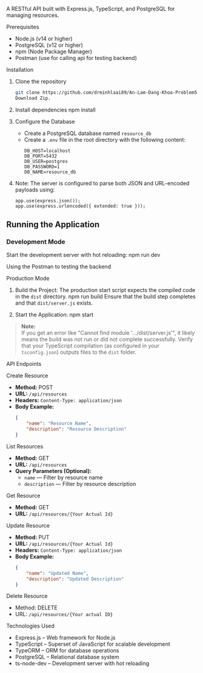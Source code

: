 
A RESTful API built with Express.js, TypeScript, and PostgreSQL for managing resources.

Prerequisites

- Node.js (v14 or higher)
- PostgreSQL (v12 or higher)
- npm (Node Package Manager)
- Postman (use for calling api for testing backend)

Installation

1. Clone the repository
   ```bash
   git clone https://github.com/drminhlaai89/An-Lam-Dang-Khoa-Problem5.git
   Download Zip.
   ```

2. Install dependencies
   npm install

3. Configure the Database
   - Create a PostgreSQL database named `resource_db`
   - Create a `.env` file in the root directory with the following content:
     ```env
     DB_HOST=localhost
     DB_PORT=5432
     DB_USER=postgres
     DB_PASSWORD=1
     DB_NAME=resource_db
     ```

4. Note:
   The server is configured to parse both JSON and URL-encoded payloads using:
   ```
   app.use(express.json());
   app.use(express.urlencoded({ extended: true }));
   ```

## Running the Application

### Development Mode

Start the development server with hot reloading:
npm run dev

Using the Postman to testing the backend

Production Mode

1. Build the Project: 
   The production start script expects the compiled code in the `dist` directory.
   npm run build
   Ensure that the build step completes and that `dist/server.js` exists.

2. Start the Application: 
   npm start

> **Note:**  
> If you get an error like "Cannot find module '.../dist/server.js'", it likely means the build was not run or did not complete successfully. Verify that your TypeScript compilation (as configured in your `tsconfig.json`) outputs files to the `dist` folder.

API Endpoints

 Create Resource
- **Method:** POST  
- **URL:** `/api/resources`  
- **Headers:** `Content-Type: application/json`  
- **Body Example:**
  ```json
  {
      "name": "Resource Name",
      "description": "Resource Description"
  }
  ```

 List Resources
- **Method:** GET  
- **URL:** `/api/resources`  
- **Query Parameters (Optional):**
  - `name` — Filter by resource name
  - `description` — Filter by resource description

 Get Resource
- **Method:** GET  
- **URL:** `/api/resources/{Your Actual Id}`

 Update Resource
- **Method:** PUT  
- **URL:** `/api/resources/{Your Actual Id}`  
- **Headers:** `Content-Type: application/json`  
- **Body Example:**
  ```json
  {
      "name": "Updated Name",
      "description": "Updated Description"
  }
  ```

 Delete Resource
- Method: DELETE  
- URL: `/api/resources/{Your actual ID}`

Technologies Used

- Express.js – Web framework for Node.js
- TypeScript – Superset of JavaScript for scalable development
- TypeORM – ORM for database operations
- PostgreSQL – Relational database system
- ts-node-dev – Development server with hot reloading
